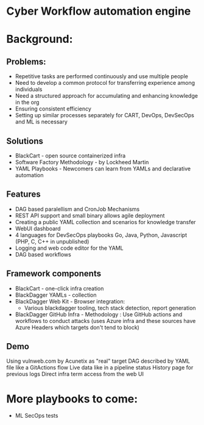 # Cyber Workflow automation engine

# Background:

## Problems:
- Repetitive tasks are performed continuously and use multiple people
- Need to develop a common protocol for transferring experience among individuals
- Need a structured approach for accumulating and enhancing knowledge in the org
- Ensuring consistent efficiency
- Setting up similar processes separately for CART, DevOps, DevSecOps and ML is necessary

## Solutions

- BlackCart - open source containerized infra
- Software Factory Methodology - by Lockheed Martin
- YAML Playbooks - Newcomers can learn from YAMLs and declarative automation

## Features
 - DAG based paralellism and CronJob Mechanisms
 - REST API support and small binary allows agile deployment
 - Creating a public YAML collection and scenarios for knowledge transfer
 - WebUI dashboard 
 - 4 languages for DevSecOps playbooks Go, Java, Python, Javascript (PHP, C, C++ in unpublished)
 - Logging and web code editor for the YAML
 - DAG based workflows

## Framework components
- BlackCart - one-click infra creation
- BlackDagger YAMLs - collection
- BlackDagger Web Kit - Browser integration:
	- Various blackdagger tooling, tech stack detection, report generation
- BlackDagger GitHub Infra - Methodology : Use GitHub actions and workflows to conduct attacks (uses Azure infra and these sources have Azure Headers which targets don't tend to block)
## Demo

Using vulnweb.com by Acunetix as "real" target
DAG described by YAML file like a GitActions flow
Live data like in a pipeline status
History page for previous logs
Direct infra term access from the web UI


# More playbooks to come:
- ML SecOps tests